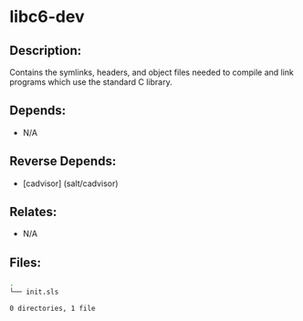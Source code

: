 # libc6-dev

## Description:

Contains the symlinks, headers, and object files needed to compile and link programs which use the standard C library.

## Depends:

  -  N/A

## Reverse Depends:

  -  [cadvisor] (salt/cadvisor)

## Relates:

  -  N/A

## Files:

```bash
.
└── init.sls

0 directories, 1 file
```
